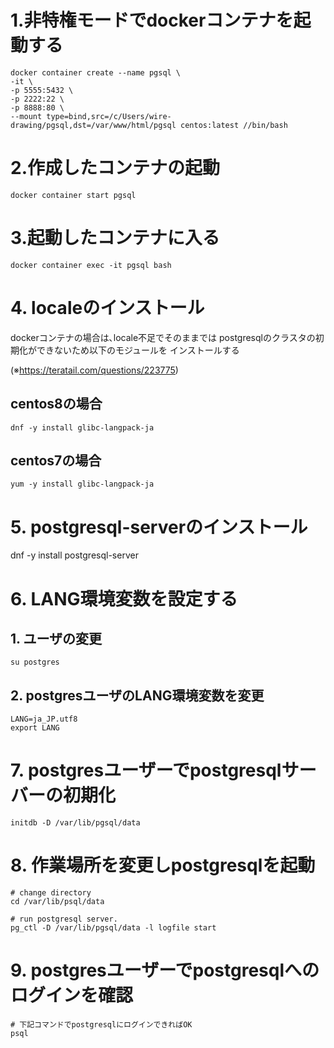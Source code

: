 # 1.非特権モードでdockerコンテナを起動する

```
docker container create --name pgsql \
-it \
-p 5555:5432 \
-p 2222:22 \
-p 8888:80 \
--mount type=bind,src=/c/Users/wire-drawing/pgsql,dst=/var/www/html/pgsql centos:latest //bin/bash
```


# 2.作成したコンテナの起動

```
docker container start pgsql
```

# 3.起動したコンテナに入る

```
docker container exec -it pgsql bash
```


# 4. localeのインストール
dockerコンテナの場合は､locale不足でそのままでは
postgresqlのクラスタの初期化ができないため以下のモジュールを
インストールする

(※https://teratail.com/questions/223775)

## centos8の場合
```
dnf -y install glibc-langpack-ja
```
## centos7の場合
```
yum -y install glibc-langpack-ja
```


# 5. postgresql-serverのインストール
dnf -y install postgresql-server


# 6. LANG環境変数を設定する


## 1. ユーザの変更

```
su postgres
```

## 2. postgresユーザのLANG環境変数を変更

```
LANG=ja_JP.utf8
export LANG

```

# 7. postgresユーザーでpostgresqlサーバーの初期化

```
initdb -D /var/lib/pgsql/data
```

# 8. 作業場所を変更しpostgresqlを起動

```
# change directory
cd /var/lib/psql/data

# run postgresql server.
pg_ctl -D /var/lib/pgsql/data -l logfile start
```

# 9. postgresユーザーでpostgresqlへのログインを確認

```
# 下記コマンドでpostgresqlにログインできればOK
psql

```
